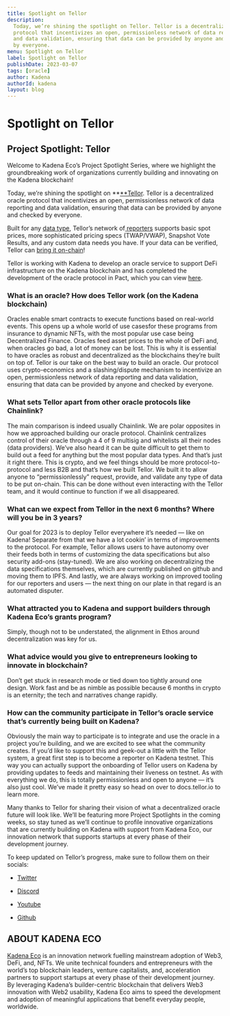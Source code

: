 ```yaml
---
title: Spotlight on Tellor
description:
  Today, we’re shining the spotlight on Tellor. Tellor is a decentralized oracle
  protocol that incentivizes an open, permissionless network of data reporting
  and data validation, ensuring that data can be provided by anyone and checked
  by everyone.
menu: Spotlight on Tellor
label: Spotlight on Tellor
publishDate: 2023-03-07
tags: [oracle]
author: Kadena
authorId: kadena
layout: blog
---
```


# Spotlight on Tellor

## Project Spotlight: Tellor

Welcome to Kadena Eco’s Project Spotlight Series, where we highlight the
groundbreaking work of organizations currently building and innovating on the
Kadena blockchain!

Today, we’re shining the spotlight on **[**Tellor](https://tellor.io/). Tellor
is a decentralized oracle protocol that incentivizes an open, permissionless
network of data reporting and data validation, ensuring that data can be
provided by anyone and checked by everyone.

Built for any
[data type](https://tellor.io/blog/how-to-query-custom-data-with-tellor/),
Tellor’s network
of[ reporters](https://docs.tellor.io/tellor/reporting-data/becoming-a-reporter)
supports basic spot prices, more sophisticated pricing specs (TWAP/VWAP),
Snapshot Vote Results, and any custom data needs you have. If your data can be
verified, Tellor can [bring it on-chain](https://feed.tellor.io)!

Tellor is working with Kadena to develop an oracle service to support DeFi
infrastructure on the Kadena blockchain and has completed the development of the
oracle protocol in Pact, which you can view
[here](https://github.com/tellor-io/Tellorflex-kadena).

### What is an oracle? How does Tellor work (on the Kadena blockchain)

Oracles enable smart contracts to execute functions based on real-world events.
This opens up a whole world of use casesfor these programs from insurance to
dynamic NFTs, with the most popular use case being Decentralized Finance.
Oracles feed asset prices to the whole of DeFi and, when oracles go bad, a lot
of money can be lost. This is why it is essential to have oracles as robust and
decentralized as the blockchains they’re built on top of. Tellor is our take on
the best way to build an oracle. Our protocol uses crypto-economics and a
slashing/dispute mechanism to incentivize an open, permissionless network of
data reporting and data validation, ensuring that data can be provided by anyone
and checked by everyone.

### What sets Tellor apart from other oracle protocols like Chainlink?

The main comparison is indeed usually Chainlink. We are polar opposites in how
we approached building our oracle protocol. Chainlink centralizes control of
their oracle through a 4 of 9 multisig and whitelists all their nodes (data
providers). We’ve also heard it can be quite difficult to get them to build out
a feed for anything but the most popular data types. And that’s just it right
there. This is crypto, and we feel things should be more protocol-to-protocol
and less B2B and that’s how we built Tellor. We built it to allow anyone to
“permissionlessly” request, provide, and validate any type of data to be put
on-chain. This can be done without even interacting with the Tellor team, and it
would continue to function if we all disappeared.

### What can we expect from Tellor in the next 6 months? Where will you be in 3 years?

Our goal for 2023 is to deploy Tellor everywhere it’s needed — like on Kadena!
Separate from that we have a lot cookin’ in terms of improvements to the
protocol. For example, Tellor allows users to have autonomy over their feeds
both in terms of customizing the data specifications but also security add-ons
(stay-tuned). We are also working on decentralizing the data specifications
themselves, which are currently published on github and moving them to IPFS. And
lastly, we are always working on improved tooling for our reporters and users —
the next thing on our plate in that regard is an automated disputer.

### What attracted you to Kadena and support builders through Kadena Eco’s grants program?

Simply, though not to be understated, the alignment in Ethos around
decentralization was key for us.

### What advice would you give to entrepreneurs looking to innovate in blockchain?

Don’t get stuck in research mode or tied down too tightly around one design.
Work fast and be as nimble as possible because 6 months in crypto is an
eternity; the tech and narratives change rapidly.

### How can the community participate in Tellor’s oracle service that’s currently being built on Kadena?

Obviously the main way to participate is to integrate and use the oracle in a
project you’re building, and we are excited to see what the community creates.
If you’d like to support this and geek-out a little with the Tellor system, a
great first step is to become a reporter on Kadena testnet. This way you can
actually support the onboarding of Tellor users on Kadena by providing updates
to feeds and maintaining their liveness on testnet. As with everything we do,
this is totally permissionless and open to anyone — it’s also just cool. We’ve
made it pretty easy so head on over to docs.tellor.io to learn more.

Many thanks to Tellor for sharing their vision of what a decentralized oracle
future will look like. We’ll be featuring more Project Spotlights in the coming
weeks, so stay tuned as we’ll continue to profile innovative organizations that
are currently building on Kadena with support from Kadena Eco, our innovation
network that supports startups at every phase of their development journey.

To keep updated on Tellor’s progress, make sure to follow them on their socials:

- [Twitter](https://twitter.com/WeAreTellor)

- [Discord](https://discord.com/invite/n7drGjh)

- [Youtube](https://www.youtube.com/tellor)

- [Github](https://github.com/tellor-io)

## ABOUT KADENA ECO

[Kadena Eco](/docs/blogchain/2022/kadena-eco-grants-2022-04-21) is an innovation
network fuelling mainstream adoption of Web3, DeFi, and, NFTs. We unite
technical founders and entrepreneurs with the world’s top blockchain leaders,
venture capitalists, and, acceleration partners to support startups at every
phase of their development journey. By leveraging Kadena’s builder-centric
blockchain that delivers Web3 innovation with Web2 usability, Kadena Eco aims to
speed the development and adoption of meaningful applications that benefit
everyday people, worldwide.

